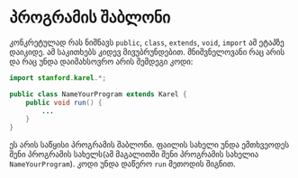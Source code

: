 # პროგრამის შაბლონი
კონკრეტულად რას ნიშნავს `public`, `class`, `extends`, `void`, `import` ამ ეტაპზე დაიკიდე. ამ საკითხებს კიდევ მივუბრუნდებით. მნიშვნელოვანი რაც არის და რაც უნდა დაიმახსოვრო არის შემდეგი კოდი:

```java
import stanford.karel.*;

public class NameYourProgram extends Karel {
    public void run() {
        ...
    }
}
```

ეს არის საწყისი პროგრამის შაბლონი. ფაილის სახელი უნდა ემთხვეოდეს შენი პროგრამის სახელს(ამ მაგალითში შენი პროგრამის სახელია `NameYourProgram`). კოდი უნდა დაწერო `run` მეთოდის შიგნით.
